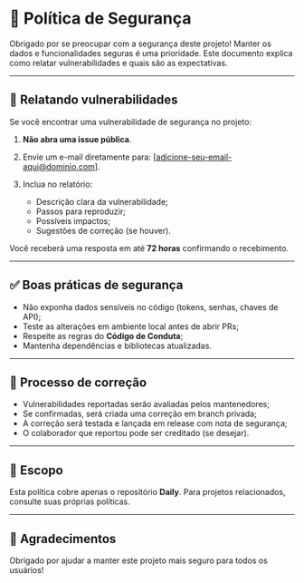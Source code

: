 # 🔐 Política de Segurança

Obrigado por se preocupar com a segurança deste projeto! Manter os dados e funcionalidades seguras é uma prioridade. Este documento explica como relatar vulnerabilidades e quais são as expectativas.

---

## 🚨 Relatando vulnerabilidades

Se você encontrar uma vulnerabilidade de segurança no projeto:

1. **Não abra uma issue pública**.
2. Envie um e-mail diretamente para: \[[adicione-seu-email-aqui@dominio.com](mailto:adicione-seu-email-aqui@dominio.com)].
3. Inclua no relatório:

   - Descrição clara da vulnerabilidade;
   - Passos para reproduzir;
   - Possíveis impactos;
   - Sugestões de correção (se houver).

Você receberá uma resposta em até **72 horas** confirmando o recebimento.

---

## ✅ Boas práticas de segurança

- Não exponha dados sensíveis no código (tokens, senhas, chaves de API);
- Teste as alterações em ambiente local antes de abrir PRs;
- Respeite as regras do **Código de Conduta**;
- Mantenha dependências e bibliotecas atualizadas.

---

## 🔄 Processo de correção

- Vulnerabilidades reportadas serão avaliadas pelos mantenedores;
- Se confirmadas, será criada uma correção em branch privada;
- A correção será testada e lançada em release com nota de segurança;
- O colaborador que reportou pode ser creditado (se desejar).

---

## 📌 Escopo

Esta política cobre apenas o repositório **Daily**. Para projetos relacionados, consulte suas próprias políticas.

---

## 🙏 Agradecimentos

Obrigado por ajudar a manter este projeto mais seguro para todos os usuários!
